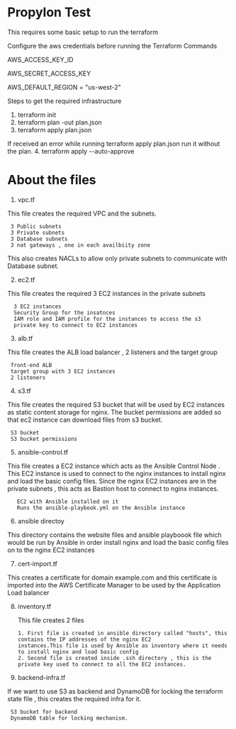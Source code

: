# Propylon Test

This requires some basic setup to run the terraform 

Configure the aws credentials before running the Terraform Commands

AWS_ACCESS_KEY_ID  

AWS_SECRET_ACCESS_KEY  

AWS_DEFAULT_REGION = "us-west-2"  


Steps to get the required infrastructure 

1. terraform init
2. terraform plan -out plan.json
3. terraform apply plan.json

If received an error while running terraform apply plan.json run it without the plan.
4. terraform apply --auto-approve

# About the files
1. vpc.tf

This file creates the required VPC and the subnets.  

     3 Public subnets   
     3 Private subnets  
     3 Database subnets  
     3 nat gateways , one in each availbiity zone

This also creates NACLs to allow only private subnets to communicate with Database subnet.

2. ec2.tf

This file creates the required 3 EC2 instances in the private subnets

      3 EC2 instances 
      Security Group for the insatnces 
      IAM role and IAM profile for the instances to access the s3 
      private key to connect to EC2 instances

3. alb.tf

This file creates the ALB load balancer , 2 listeners and the target group 

     front-end ALB
     target group with 3 EC2 instances 
     2 listeners 

4. s3.tf

This file creates the required S3 bucket that will be used by EC2 instances as static content storage for nginx. The bucket permissions are added so that ec2 instance can download files from s3 bucket.

     S3 bucket 
     S3 bucket permissions

5. ansible-control.tf

This file creates a EC2 instance which acts as the Ansible Control Node . This EC2 instance is used to connect to the nginx instances to install nginx and load the basic config files. Since the nginx EC2 instances are in the private subnets , this acts as Bastion host to connect to nginx instances.
 
       EC2 with Ansible installed on it
       Runs the ansible-playbook.yml on the Ansible instance

6. ansible directoy 

This directory contains the website files and ansible playboook file which would be run by Ansible in order install nginx and load the basic config files on to the nginx EC2 instances

7. cert-import.tf 

This creates a certificate for domain example.com and this certificate is imported into the AWS Certificate Manager to be used by the Application Load balancer 

8. inventory.tf 

    This file creates 2 files
    
       1. First file is created in ansible directory called "hosts", this contains the IP addresses of the nginx EC2 
       instances.This file is used by Ansible as inventory where it needs to install nginx and load basic config
       2. Second file is created inside .ssh directory , this is the private key used to connect to all the EC2 instances.  

10. backend-infra.tf

If we want to use S3 as backend and DynamoDB for locking the terraform state file , this creates the required infra for it.

     S3 bucket for backend
     DynamoDB table for locking mechanism.
